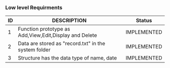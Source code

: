 
### Low level Requirments

| ID | DESCRIPTION | Status |
| ------ | ------ | ------ |
| 1 |Function prototype as Add,View,Edit,Display and Delete| IMPLEMENTED |
| 2 | Data are stored as "record.txt" in the system folder | IMPLEMENTED |
| 3 | Structure has the data type of name, date | IMPLEMENTED |
